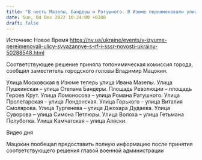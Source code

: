 ```yaml
---
title: "В честь Мазепы, Бандеры и Ратушного. В Изюме переименовали улицы, названия которых связаны с РФ и СССР"
date: Sun, 04 Dec 2022 10:24:00 +0200
draft: false
---
```

Источник: Новое Время https://nv.ua/ukraine/events/v-izyume-pereimenovali-ulicy-svyazannye-s-rf-i-sssr-novosti-ukrainy-50288548.html


Соответствующее решение приняла топонимическая комиссия города, сообщил заместитель городского головы Владимир Мацокин.

Улица Московская в Изюме теперь улица Ивана Мазепы. Улица Пушкинская – улица Степана Бандеры. Площадь Революции – площадь Героев Крут. Улица Ломоносова – улица Романа Ратушного. Улица Пролетарская – улица Лондонская. Улица Горького – улица Виталия Смолярова. Улица Тургенева – улица Джохара Дудаева. Улица Суворова – улица Симона Петлюры. Улица Волоха – улица Гетьмана Полуботка. Улица Камчатская – улица Аляски.

 Видео дня   

Мацокин пообещал предоставить полную информацию после принятия соответствующего решения главой военной администрации
